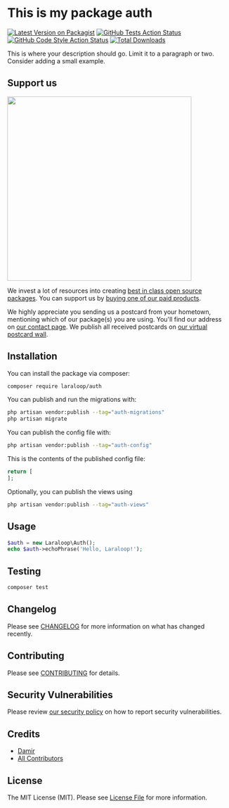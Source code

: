 # This is my package auth

[![Latest Version on Packagist](https://img.shields.io/packagist/v/laraloop/auth.svg?style=flat-square)](https://packagist.org/packages/laraloop/auth)
[![GitHub Tests Action Status](https://img.shields.io/github/workflow/status/laraloop/auth/run-tests?label=tests)](https://github.com/laraloop/auth/actions?query=workflow%3Arun-tests+branch%3Amain)
[![GitHub Code Style Action Status](https://img.shields.io/github/workflow/status/laraloop/auth/Check%20&%20fix%20styling?label=code%20style)](https://github.com/laraloop/auth/actions?query=workflow%3A"Check+%26+fix+styling"+branch%3Amain)
[![Total Downloads](https://img.shields.io/packagist/dt/laraloop/auth.svg?style=flat-square)](https://packagist.org/packages/laraloop/auth)

This is where your description should go. Limit it to a paragraph or two. Consider adding a small example.

## Support us

[<img src="https://github-ads.s3.eu-central-1.amazonaws.com/Auth.jpg?t=1" width="419px" />](https://spatie.be/github-ad-click/Auth)

We invest a lot of resources into creating [best in class open source packages](https://spatie.be/open-source). You can support us by [buying one of our paid products](https://spatie.be/open-source/support-us).

We highly appreciate you sending us a postcard from your hometown, mentioning which of our package(s) you are using. You'll find our address on [our contact page](https://spatie.be/about-us). We publish all received postcards on [our virtual postcard wall](https://spatie.be/open-source/postcards).

## Installation

You can install the package via composer:

```bash
composer require laraloop/auth
```

You can publish and run the migrations with:

```bash
php artisan vendor:publish --tag="auth-migrations"
php artisan migrate
```

You can publish the config file with:

```bash
php artisan vendor:publish --tag="auth-config"
```

This is the contents of the published config file:

```php
return [
];
```

Optionally, you can publish the views using

```bash
php artisan vendor:publish --tag="auth-views"
```

## Usage

```php
$auth = new Laraloop\Auth();
echo $auth->echoPhrase('Hello, Laraloop!');
```

## Testing

```bash
composer test
```

## Changelog

Please see [CHANGELOG](CHANGELOG.md) for more information on what has changed recently.

## Contributing

Please see [CONTRIBUTING](.github/CONTRIBUTING.md) for details.

## Security Vulnerabilities

Please review [our security policy](../../security/policy) on how to report security vulnerabilities.

## Credits

- [Damir](https://github.com/damir)
- [All Contributors](../../contributors)

## License

The MIT License (MIT). Please see [License File](LICENSE.md) for more information.
